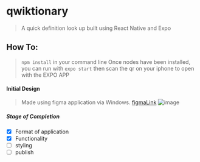 # qwiktionary

> A quick definition look up built using React Native and Expo

## How To:
> ```npm install``` in your command line
> Once nodes have been installed, you can run with ```expo start```
> then scan the qr on your iphone to open with the EXPO APP

#### Initial Design 
> Made using figma application via Windows.
> [figmaLink](https://www.figma.com/proto/dDSAE0pIRCimfai0ssrZQA/Untitled?node-id=4%3A2&viewport=-338%2C276%2C0.8186593055725098&scaling=min-zoom)
>![image](https://i.imgur.com/If94AX4.png)

##### Stage of Completion
- [x] Format of application
- [x] Functionality
- [ ] styling
- [ ] publish
